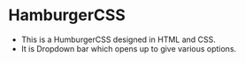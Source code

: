 # HamburgerCSS
- This is a HumburgerCSS designed in HTML and CSS. 
- It is Dropdown bar which opens up to give various options.
